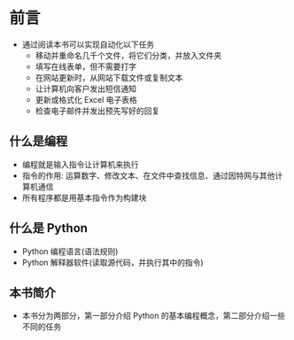 # 前言

- 通过阅读本书可以实现自动化以下任务
  - 移动并重命名几千个文件，将它们分类，并放入文件夹
  - 填写在线表单，但不需要打字
  - 在网站更新时，从网站下载文件或复制文本
  - 让计算机向客户发出短信通知
  - 更新或格式化 Excel 电子表格
  - 检查电子邮件并发出预先写好的回复

## 什么是编程

- 编程就是输入指令让计算机来执行
- 指令的作用: 运算数字、修改文本、在文件中查找信息、通过因特网与其他计算机通信
- 所有程序都是用基本指令作为构建块

## 什么是 Python
- Python 编程语言(语法规则)
- Python 解释器软件(读取源代码，并执行其中的指令)

## 本书简介

- 本书分为两部分，第一部分介绍 Python 的基本编程概念，第二部分介绍一些不同的任务
